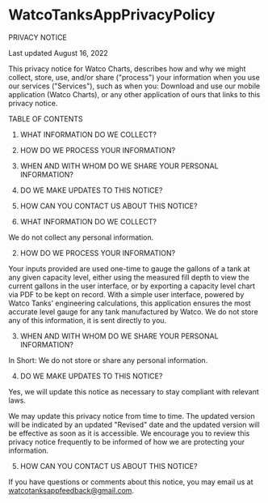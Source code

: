 # WatcoTanksAppPrivacyPolicy

PRIVACY NOTICE

Last updated August 16, 2022



This privacy notice for Watco Charts, describes how and why we might collect, store, use, and/or share ("process") your information when you use our services ("Services"), such as when you:
Download and use our mobile application (Watco Charts), or any other application of ours that links to this privacy notice.

TABLE OF CONTENTS

1. WHAT INFORMATION DO WE COLLECT?
2. HOW DO WE PROCESS YOUR INFORMATION?
3. WHEN AND WITH WHOM DO WE SHARE YOUR PERSONAL INFORMATION?
4. DO WE MAKE UPDATES TO THIS NOTICE?
5. HOW CAN YOU CONTACT US ABOUT THIS NOTICE?

1. WHAT INFORMATION DO WE COLLECT?

We do not collect any personal information.

2. HOW DO WE PROCESS YOUR INFORMATION?

Your inputs provided are used one-time to gauge the gallons of a tank at any given capacity level, either using the measured fill depth to view the current gallons in the user interface, or by exporting a capacity level chart via PDF to be kept on record. With a simple user interface, powered by Watco Tanks’ engineering calculations, this application ensures the most accurate level gauge for any tank manufactured by Watco.  We do not store any of this information, it is sent directly to you.

3. WHEN AND WITH WHOM DO WE SHARE YOUR PERSONAL INFORMATION?

In Short: We do not store or share any personal information.

4. DO WE MAKE UPDATES TO THIS NOTICE?

Yes, we will update this notice as necessary to stay compliant with relevant laws.

We may update this privacy notice from time to time. The updated version will be indicated by an updated "Revised" date and the updated version will be effective as soon as it is accessible. We encourage you to review this privacy notice frequently to be informed of how we are protecting your information.

5. HOW CAN YOU CONTACT US ABOUT THIS NOTICE?

If you have questions or comments about this notice, you may email us at watcotanksappfeedback@gmail.com.
